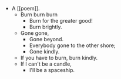 - A [[poem]].
  - Burn burn burn
    - Burn for the greater good!
    - Burn brightly.
  - Gone gone,
    - Gone beyond.
    - Everybody gone to the other shore;
    - Gone kindly.
  - If you have to burn, burn kindly.
  - If I can't be a candle, 
    - I'll be a spaceship.

